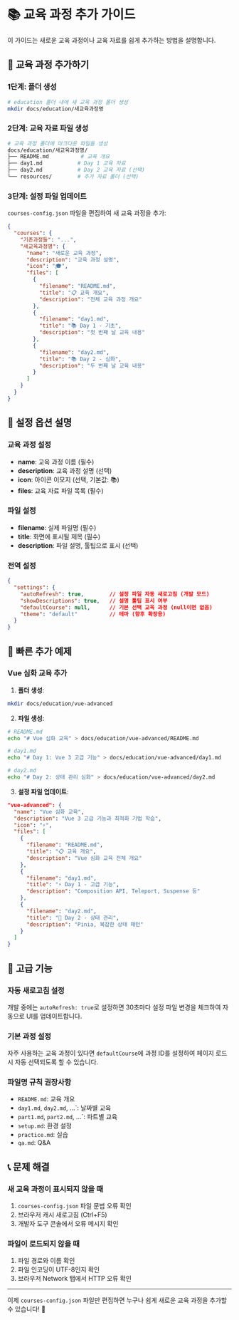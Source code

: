 # 📚 교육 과정 추가 가이드

이 가이드는 새로운 교육 과정이나 교육 자료를 쉽게 추가하는 방법을 설명합니다.

## 🎯 교육 과정 추가하기

### 1단계: 폴더 생성
```bash
# education 폴더 내에 새 교육 과정 폴더 생성
mkdir docs/education/새교육과정명
```

### 2단계: 교육 자료 파일 생성
```bash
# 교육 과정 폴더에 마크다운 파일들 생성
docs/education/새교육과정명/
├── README.md          # 교육 개요
├── day1.md           # Day 1 교육 자료
├── day2.md           # Day 2 교육 자료 (선택)
└── resources/        # 추가 자료 폴더 (선택)
```

### 3단계: 설정 파일 업데이트
`courses-config.json` 파일을 편집하여 새 교육 과정을 추가:

```json
{
  "courses": {
    "기존과정들": "...",
    "새교육과정명": {
      "name": "새로운 교육 과정",
      "description": "교육 과정 설명",
      "icon": "🎓",
      "files": [
        {
          "filename": "README.md",
          "title": "📋 교육 개요",
          "description": "전체 교육 과정 개요"
        },
        {
          "filename": "day1.md", 
          "title": "📚 Day 1 - 기초",
          "description": "첫 번째 날 교육 내용"
        },
        {
          "filename": "day2.md",
          "title": "📚 Day 2 - 심화", 
          "description": "두 번째 날 교육 내용"
        }
      ]
    }
  }
}
```

## 📝 설정 옵션 설명

### 교육 과정 설정
- **name**: 교육 과정 이름 (필수)
- **description**: 교육 과정 설명 (선택)
- **icon**: 아이콘 이모지 (선택, 기본값: 📚)
- **files**: 교육 자료 파일 목록 (필수)

### 파일 설정
- **filename**: 실제 파일명 (필수)
- **title**: 화면에 표시될 제목 (필수)
- **description**: 파일 설명, 툴팁으로 표시 (선택)

### 전역 설정
```json
{
  "settings": {
    "autoRefresh": true,        // 설정 파일 자동 새로고침 (개발 모드)
    "showDescriptions": true,   // 설명 툴팁 표시 여부
    "defaultCourse": null,      // 기본 선택 교육 과정 (null이면 없음)
    "theme": "default"          // 테마 (향후 확장용)
  }
}
```

## 🚀 빠른 추가 예제

### Vue 심화 교육 추가
1. **폴더 생성**:
```bash
mkdir docs/education/vue-advanced
```

2. **파일 생성**:
```bash
# README.md
echo "# Vue 심화 교육" > docs/education/vue-advanced/README.md

# day1.md  
echo "# Day 1: Vue 3 고급 기능" > docs/education/vue-advanced/day1.md

# day2.md
echo "# Day 2: 상태 관리 심화" > docs/education/vue-advanced/day2.md
```

3. **설정 파일 업데이트**:
```json
"vue-advanced": {
  "name": "Vue 심화 교육",
  "description": "Vue 3 고급 기능과 최적화 기법 학습",
  "icon": "⚡",
  "files": [
    {
      "filename": "README.md",
      "title": "📋 교육 개요",
      "description": "Vue 심화 교육 전체 개요"
    },
    {
      "filename": "day1.md",
      "title": "⚡ Day 1 - 고급 기능",
      "description": "Composition API, Teleport, Suspense 등"
    },
    {
      "filename": "day2.md", 
      "title": "🏪 Day 2 - 상태 관리",
      "description": "Pinia, 복잡한 상태 패턴"
    }
  ]
}
```

## 🔧 고급 기능

### 자동 새로고침 설정
개발 중에는 `autoRefresh: true`로 설정하면 30초마다 설정 파일 변경을 체크하여 자동으로 UI를 업데이트합니다.

### 기본 과정 설정
자주 사용하는 교육 과정이 있다면 `defaultCourse`에 과정 ID를 설정하여 페이지 로드 시 자동 선택되도록 할 수 있습니다.

### 파일명 규칙 권장사항
- `README.md`: 교육 개요
- `day1.md`, `day2.md`, ...`: 날짜별 교육
- `part1.md`, `part2.md`, ...`: 파트별 교육
- `setup.md`: 환경 설정
- `practice.md`: 실습
- `qa.md`: Q&A

## 📞 문제 해결

### 새 교육 과정이 표시되지 않을 때
1. `courses-config.json` 파일 문법 오류 확인
2. 브라우저 캐시 새로고침 (Ctrl+F5)
3. 개발자 도구 콘솔에서 오류 메시지 확인

### 파일이 로드되지 않을 때
1. 파일 경로와 이름 확인
2. 파일 인코딩이 UTF-8인지 확인
3. 브라우저 Network 탭에서 HTTP 오류 확인

---

이제 `courses-config.json` 파일만 편집하면 누구나 쉽게 새로운 교육 과정을 추가할 수 있습니다! 🎉
